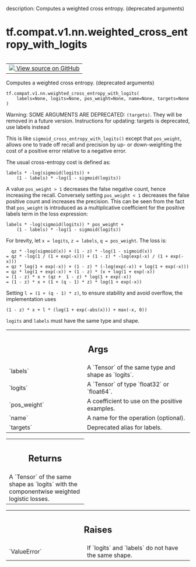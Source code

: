 description: Computes a weighted cross entropy. (deprecated arguments)

<div itemscope itemtype="http://developers.google.com/ReferenceObject">
<meta itemprop="name" content="tf.compat.v1.nn.weighted_cross_entropy_with_logits" />
<meta itemprop="path" content="Stable" />
</div>

# tf.compat.v1.nn.weighted_cross_entropy_with_logits

<!-- Insert buttons and diff -->

<table class="tfo-notebook-buttons tfo-api nocontent" align="left">
<td>
  <a target="_blank" href="https://github.com/tensorflow/tensorflow/blob/r2.3/tensorflow/python/ops/nn_impl.py#L326-L388">
    <img src="https://www.tensorflow.org/images/GitHub-Mark-32px.png" />
    View source on GitHub
  </a>
</td>
</table>



Computes a weighted cross entropy. (deprecated arguments)

<pre class="devsite-click-to-copy prettyprint lang-py tfo-signature-link">
<code>tf.compat.v1.nn.weighted_cross_entropy_with_logits(
    labels=None, logits=None, pos_weight=None, name=None, targets=None
)
</code></pre>



<!-- Placeholder for "Used in" -->

Warning: SOME ARGUMENTS ARE DEPRECATED: `(targets)`. They will be removed in a future version.
Instructions for updating:
targets is deprecated, use labels instead

This is like `sigmoid_cross_entropy_with_logits()` except that `pos_weight`,
allows one to trade off recall and precision by up- or down-weighting the
cost of a positive error relative to a negative error.

The usual cross-entropy cost is defined as:

    labels * -log(sigmoid(logits)) +
        (1 - labels) * -log(1 - sigmoid(logits))

A value `pos_weight > 1` decreases the false negative count, hence increasing
the recall.
Conversely setting `pos_weight < 1` decreases the false positive count and
increases the precision.
This can be seen from the fact that `pos_weight` is introduced as a
multiplicative coefficient for the positive labels term
in the loss expression:

    labels * -log(sigmoid(logits)) * pos_weight +
        (1 - labels) * -log(1 - sigmoid(logits))

For brevity, let `x = logits`, `z = labels`, `q = pos_weight`.
The loss is:

      qz * -log(sigmoid(x)) + (1 - z) * -log(1 - sigmoid(x))
    = qz * -log(1 / (1 + exp(-x))) + (1 - z) * -log(exp(-x) / (1 + exp(-x)))
    = qz * log(1 + exp(-x)) + (1 - z) * (-log(exp(-x)) + log(1 + exp(-x)))
    = qz * log(1 + exp(-x)) + (1 - z) * (x + log(1 + exp(-x))
    = (1 - z) * x + (qz +  1 - z) * log(1 + exp(-x))
    = (1 - z) * x + (1 + (q - 1) * z) * log(1 + exp(-x))

Setting `l = (1 + (q - 1) * z)`, to ensure stability and avoid overflow,
the implementation uses

    (1 - z) * x + l * (log(1 + exp(-abs(x))) + max(-x, 0))

`logits` and `labels` must have the same type and shape.

<!-- Tabular view -->
 <table class="responsive fixed orange">
<colgroup><col width="214px"><col></colgroup>
<tr><th colspan="2"><h2 class="add-link">Args</h2></th></tr>

<tr>
<td>
`labels`
</td>
<td>
A `Tensor` of the same type and shape as `logits`.
</td>
</tr><tr>
<td>
`logits`
</td>
<td>
A `Tensor` of type `float32` or `float64`.
</td>
</tr><tr>
<td>
`pos_weight`
</td>
<td>
A coefficient to use on the positive examples.
</td>
</tr><tr>
<td>
`name`
</td>
<td>
A name for the operation (optional).
</td>
</tr><tr>
<td>
`targets`
</td>
<td>
Deprecated alias for labels.
</td>
</tr>
</table>



<!-- Tabular view -->
 <table class="responsive fixed orange">
<colgroup><col width="214px"><col></colgroup>
<tr><th colspan="2"><h2 class="add-link">Returns</h2></th></tr>
<tr class="alt">
<td colspan="2">
A `Tensor` of the same shape as `logits` with the componentwise
weighted logistic losses.
</td>
</tr>

</table>



<!-- Tabular view -->
 <table class="responsive fixed orange">
<colgroup><col width="214px"><col></colgroup>
<tr><th colspan="2"><h2 class="add-link">Raises</h2></th></tr>

<tr>
<td>
`ValueError`
</td>
<td>
If `logits` and `labels` do not have the same shape.
</td>
</tr>
</table>

